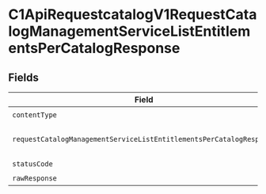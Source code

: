 # C1ApiRequestcatalogV1RequestCatalogManagementServiceListEntitlementsPerCatalogResponse


## Fields

| Field                                                                                                                                                                | Type                                                                                                                                                                 | Required                                                                                                                                                             | Description                                                                                                                                                          |
| -------------------------------------------------------------------------------------------------------------------------------------------------------------------- | -------------------------------------------------------------------------------------------------------------------------------------------------------------------- | -------------------------------------------------------------------------------------------------------------------------------------------------------------------- | -------------------------------------------------------------------------------------------------------------------------------------------------------------------- |
| `contentType`                                                                                                                                                        | *string*                                                                                                                                                             | :heavy_check_mark:                                                                                                                                                   | HTTP response content type for this operation                                                                                                                        |
| `requestCatalogManagementServiceListEntitlementsPerCatalogResponse`                                                                                                  | [shared.RequestCatalogManagementServiceListEntitlementsPerCatalogResponse](../../models/shared/requestcatalogmanagementservicelistentitlementspercatalogresponse.md) | :heavy_minus_sign:                                                                                                                                                   | The RequestCatalogManagementServiceListEntitlementsPerCatalogResponse message contains a list of results and a nextPageToken if applicable.                          |
| `statusCode`                                                                                                                                                         | *number*                                                                                                                                                             | :heavy_check_mark:                                                                                                                                                   | HTTP response status code for this operation                                                                                                                         |
| `rawResponse`                                                                                                                                                        | [AxiosResponse](https://axios-http.com/docs/res_schema)                                                                                                              | :heavy_minus_sign:                                                                                                                                                   | Raw HTTP response; suitable for custom response parsing                                                                                                              |